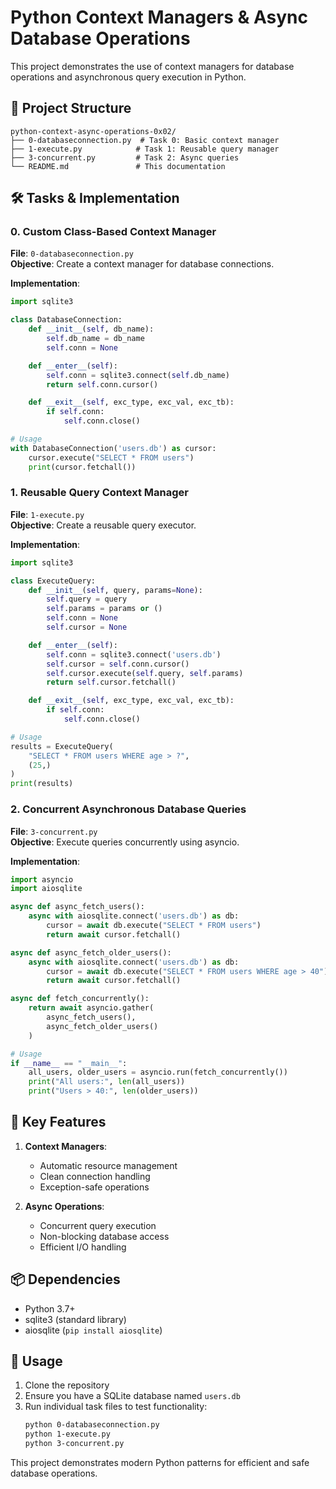 # Python Context Managers & Async Database Operations

This project demonstrates the use of context managers for database operations and asynchronous query execution in Python.

## 📁 Project Structure
```
python-context-async-operations-0x02/
├── 0-databaseconnection.py  # Task 0: Basic context manager
├── 1-execute.py            # Task 1: Reusable query manager
├── 3-concurrent.py         # Task 2: Async queries
└── README.md               # This documentation
```

## 🛠️ Tasks & Implementation

### 0. Custom Class-Based Context Manager
**File**: `0-databaseconnection.py`  
**Objective**: Create a context manager for database connections.

**Implementation**:
```python
import sqlite3

class DatabaseConnection:
    def __init__(self, db_name):
        self.db_name = db_name
        self.conn = None

    def __enter__(self):
        self.conn = sqlite3.connect(self.db_name)
        return self.conn.cursor()

    def __exit__(self, exc_type, exc_val, exc_tb):
        if self.conn:
            self.conn.close()

# Usage
with DatabaseConnection('users.db') as cursor:
    cursor.execute("SELECT * FROM users")
    print(cursor.fetchall())
```

### 1. Reusable Query Context Manager
**File**: `1-execute.py`  
**Objective**: Create a reusable query executor.

**Implementation**:
```python
import sqlite3

class ExecuteQuery:
    def __init__(self, query, params=None):
        self.query = query
        self.params = params or ()
        self.conn = None
        self.cursor = None

    def __enter__(self):
        self.conn = sqlite3.connect('users.db')
        self.cursor = self.conn.cursor()
        self.cursor.execute(self.query, self.params)
        return self.cursor.fetchall()

    def __exit__(self, exc_type, exc_val, exc_tb):
        if self.conn:
            self.conn.close()

# Usage
results = ExecuteQuery(
    "SELECT * FROM users WHERE age > ?", 
    (25,)
)
print(results)
```

### 2. Concurrent Asynchronous Database Queries
**File**: `3-concurrent.py`  
**Objective**: Execute queries concurrently using asyncio.

**Implementation**:
```python
import asyncio
import aiosqlite

async def async_fetch_users():
    async with aiosqlite.connect('users.db') as db:
        cursor = await db.execute("SELECT * FROM users")
        return await cursor.fetchall()

async def async_fetch_older_users():
    async with aiosqlite.connect('users.db') as db:
        cursor = await db.execute("SELECT * FROM users WHERE age > 40")
        return await cursor.fetchall()

async def fetch_concurrently():
    return await asyncio.gather(
        async_fetch_users(),
        async_fetch_older_users()
    )

# Usage
if __name__ == "__main__":
    all_users, older_users = asyncio.run(fetch_concurrently())
    print("All users:", len(all_users))
    print("Users > 40:", len(older_users))
```

## 🚀 Key Features

1. **Context Managers**:
   - Automatic resource management
   - Clean connection handling
   - Exception-safe operations

2. **Async Operations**:
   - Concurrent query execution
   - Non-blocking database access
   - Efficient I/O handling

## 📦 Dependencies
- Python 3.7+
- sqlite3 (standard library)
- aiosqlite (`pip install aiosqlite`)

## 🔧 Usage
1. Clone the repository
2. Ensure you have a SQLite database named `users.db`
3. Run individual task files to test functionality:
   ```bash
   python 0-databaseconnection.py
   python 1-execute.py
   python 3-concurrent.py
   ```

This project demonstrates modern Python patterns for efficient and safe database operations.